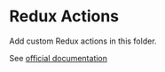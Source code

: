 # Redux Actions

Add custom Redux actions in this folder.

See [official documentation](https://redux.js.org/basics/actions)
